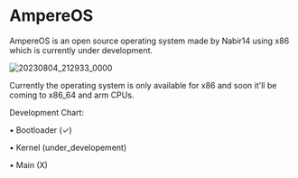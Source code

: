# AmpereOS
AmpereOS is an open source operating system made by Nabir14 using x86 which is currently under development.

![20230804_212933_0000](https://github.com/Nabir14/AmpereOS/assets/82253045/e0134d09-3137-480b-9648-cd1b3d1b8e6d)

Currently the operating system is only available for x86 and soon it'll be coming to x86_64 and arm CPUs.

Development Chart:

• Bootloader (✓)

• Kernel (under_developement)

• Main (X)
